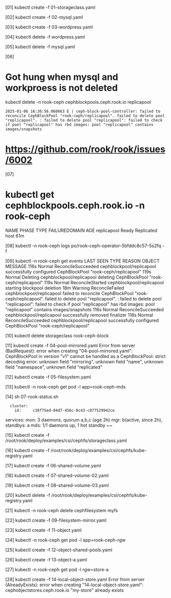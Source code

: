 [01]
kubectl create -f 01-storageclass.yaml


[02]
kubectl create -f 02-mysql.yaml


[03]
kubectl create -f 03-wordpress.yaml


[04]
kubectl delete -f wordpress.yaml


[05]
kubectl delete -f mysql.yaml


[06]
# Got hung when mysql and workproess is not deleted
kubectl delete -n rook-ceph cephblockpools.ceph.rook.io replicapool
~~~
2025-01-06 16:36:56.060663 E | ceph-block-pool-controller: failed to reconcile CephBlockPool "rook-ceph/replicapool". failed to delete pool "replicapool". : failed to delete pool "replicapool": failed to check if pool "replicapool" has rbd images: pool "replicapool" contains images/snapshots
~~~
# https://github.com/rook/rook/issues/6002


[07]
# kubectl get cephblockpools.ceph.rook.io -n rook-ceph
NAME          PHASE   TYPE         FAILUREDOMAIN   AGE
replicapool   Ready   Replicated   host            61m


[08]
kubectl -n rook-ceph logs po/rook-ceph-operator-5bfddc8c57-5s2fq -f


[09]
kubectl -n rook-ceph get events
LAST SEEN   TYPE      REASON               OBJECT                      MESSAGE
116s        Normal    ReconcileSucceeded   cephblockpool/replicapool   successfully configured CephBlockPool "rook-ceph/replicapool"
119s        Normal    Deleting             cephblockpool/replicapool   deleting CephBlockPool "rook-ceph/replicapool"
119s        Normal    ReconcileStarted     cephblockpool/replicapool   starting blockpool deletion
18m         Warning   ReconcileFailed      cephblockpool/replicapool   failed to reconcile CephBlockPool "rook-ceph/replicapool". failed to delete pool "replicapool". : failed to delete pool "replicapool": failed to check if pool "replicapool" has rbd images: pool "replicapool" contains images/snapshots
116s        Normal    ReconcileSucceeded   cephblockpool/replicapool   successfully removed finalizer
116s        Normal    ReconcileSucceeded   cephblockpool/replicapool   successfully configured CephBlockPool "rook-ceph/replicapool"


[10]
kubectl delete storageclass rook-ceph-block


[11]
kubectl create -f 04-pool-mirrored.yaml
Error from server (BadRequest): error when creating "04-pool-mirrored.yaml": CephBlockPool in version "v1" cannot be handled as a CephBlockPool: strict decoding error: unknown field "mirroring", unknown field "name", unknown field "namespace", unknown field "replicated"


[12]
kubectl create -f 05-filesystem.yaml


[13]
kubectl -n rook-ceph get pod -l app=rook-ceph-mds


[14]
sh 07-rook-status.sh
~~~
  cluster:
    id:     c38f75ed-04d7-456c-8c43-c877529942ce
~~~
  services:
    mon: 3 daemons, quorum a,b,c (age 2h)
    mgr: b(active, since 2h), standbys: a
    mds: 1/1 daemons up, 1 hot standby
~~


[15]
kubectl create -f /root/rook/deploy/examples/csi/cephfs/storageclass.yaml


[16]
kubectl create -f /root/rook/deploy/examples/csi/cephfs/kube-registry.yaml


[17]
kubectl create -f 06-shared-volume.yaml


[18]
kubectl create -f 07-shared-volume-02.yaml


[19]
kubectl create -f 08-shared-volume-03.yaml


[20]
kubectl delete -f /root/rook/deploy/examples/csi/cephfs/kube-registry.yaml


[21]
kubectl -n rook-ceph delete cephfilesystem myfs


[22]
kubectl create -f 09-filesystem-mirror.yaml


[23]
kubectl create -f 11-object.yaml


[24]
kubectl -n rook-ceph get pod -l app=rook-ceph-rgw


[25]
kubectl create -f 12-object-shared-pools.yaml


[26]
kubectl create -f 13-object-a.yaml


[27]
kubectl -n rook-ceph get pod -l rgw=store-a


[28]
kubectl create -f 14-local-object-store.yaml
Error from server (AlreadyExists): error when creating "14-local-object-store.yaml": cephobjectstores.ceph.rook.io "my-store" already exists

